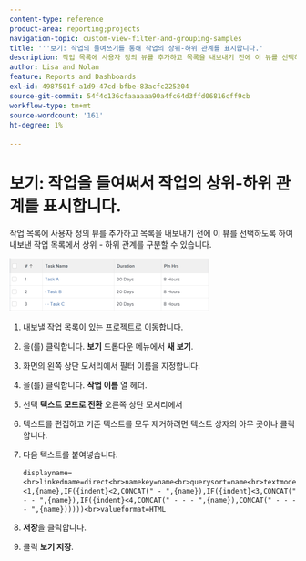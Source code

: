 ```yaml
---
content-type: reference
product-area: reporting;projects
navigation-topic: custom-view-filter-and-grouping-samples
title: '''보기: 작업의 들여쓰기를 통해 작업의 상위-하위 관계를 표시합니다.'
description: 작업 목록에 사용자 정의 뷰를 추가하고 목록을 내보내기 전에 이 뷰를 선택하도록 하여 내보낸 작업 목록에서 상위 - 하위 관계를 구분할 수 있습니다.
author: Lisa and Nolan
feature: Reports and Dashboards
exl-id: 4987501f-a1d9-47cd-bfbe-83acfc225204
source-git-commit: 54f4c136cfaaaaaa90a4fc64d3ffd06816cff9cb
workflow-type: tm+mt
source-wordcount: '161'
ht-degree: 1%

---
```


# 보기: 작업을 들여써서 작업의 상위-하위 관계를 표시합니다.

작업 목록에 사용자 정의 뷰를 추가하고 목록을 내보내기 전에 이 뷰를 선택하도록 하여 내보낸 작업 목록에서 상위 - 하위 관계를 구분할 수 있습니다.  

![](assets/parent-child-indented-custom-view-350x94.png)

1. 내보낼 작업 목록이 있는 프로젝트로 이동합니다.
1. 을(를) 클릭합니다. **보기** 드롭다운 메뉴에서 **새 보기**.

1. 화면의 왼쪽 상단 모서리에서 필터 이름을 지정합니다.
1. 을(를) 클릭합니다. **작업 이름** 열 헤더.

1. 선택 **텍스트 모드로 전환** 오른쪽 상단 모서리에서
1. 텍스트를 편집하고 기존 텍스트를 모두 제거하려면 텍스트 상자의 아무 곳이나 클릭합니다.
1. 다음 텍스트를 붙여넣습니다.

   ```
   displayname=<br>linkedname=direct<br>namekey=name<br>querysort=name<br>textmode=true<br>valueexpression=IF({indent}<1,{name},IF({indent}<2,CONCAT(" - ",{name}),IF({indent}<3,CONCAT(" - - ",{name}),IF({indent}<4,CONCAT(" - - - ",{name}),CONCAT(" - - - - ",{name})))))<br>valueformat=HTML
   ```

1. **저장**&#x200B;을 클릭합니다.
1. 클릭 **보기 저장**.
